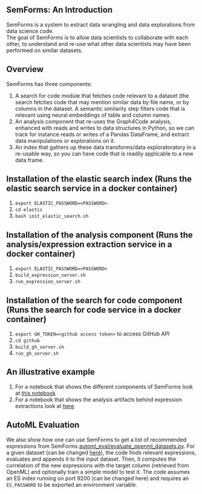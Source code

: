 ## SemForms: An Introduction
SemForms is a system to extract data wrangling and data explorations from data science code.  
The goal of SemForms is to allow data scientists to collaborate with each other, to understand and 
re-use what other data scientists may have been performed on similar datasets.  

## Overview
SemForms has three components:
1.  A search for code module that fetches code relevant to a dataset (the search fetches code that may mention similar data by file name, or by columns in the dataset.  A semantic similarity step filters code that is relevant using neural embeddings of table and column names.
2.  An analysis component that re-uses the Graph4Code analysis, enhanced with reads and writes to data structures in Python, so we can track for instance reads or writes of a Pandas DataFrame, and extract data manipulations or explorations on it.
3.  An index that gathers up these data transforms/data exploratoratory in a re-usable way, so you can have code that is readily applicable to a new data frame.

## Installation of the elastic search index (Runs the elastic search service in a docker container)
1.  `export ELASTIC_PASSWORD=<PASSWORD>`
2.  `cd elastic`
3.  `bash init_elastic_search.sh`

## Installation of the analysis component (Runs the analysis/expression extraction service in a docker container)
1. `export ELASTIC_PASSWORD=<PASSWORD>`
3. `build_expression_server.sh`
4. `run_expression_server.sh`

## Installation of the search for code component (Runs the search for code service in a docker container)
1. `export GH_TOKEN=<github access token>` to access GitHub API
2. `cd github`
3. `build_gh_server.sh`
4. `run_gh_server.sh`
## An illustrative example
1.  For a notebook that shows the different components of SemForms look at [this notebook](https://github.com/wala/graph4code/blob/master/semForms/ExampleExpressions.ipynb)
2.  For a notebook that shows the analysis artifacts behind expression extractions look at [here](https://github.com/wala/graph4code/blob/master/semForms/ExampleAnalysis.ipynb)

## AutoML Evaluation
We also show how one can use SemForms to get a list of recommended expressions from SemForms [automl_eval/evaluate_openml_datasets.py](https://github.com/wala/graph4code/blob/master/semForms/automl_eval/evaluate_openml_datasets.py). For a given dataset (can be changed [here](https://github.com/wala/graph4code/blob/master/semForms/automl_eval/evaluate_openml_datasets.py#L250)), the code finds relevant expressions, evaluates and appends it to the input dataset. Then, it computes the correlation of the new expressions with the target column (retrieved from OpenML) and optionally train a simple model to test it. The code assumes an ES index running on port 9200 (can be changed here) and requires an `ES_PASSWORD` to be exported an environment variable. 
